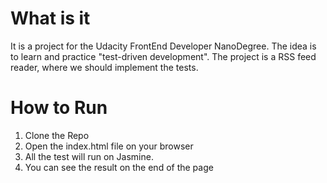# What is it
It is a project for the Udacity FrontEnd Developer NanoDegree. The idea is to learn and practice "test-driven development". The project is a RSS feed reader, where we should implement the tests.

# How to Run

1. Clone the Repo
2. Open the index.html file on your browser
3. All the test will run on Jasmine.
4. You can see the result on the end of the page